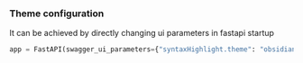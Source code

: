 
### Theme configuration
It can be achieved by directly changing ui parameters in fastapi startup
```python
app = FastAPI(swagger_ui_parameters={"syntaxHighlight.theme": "obsidian"})
```
